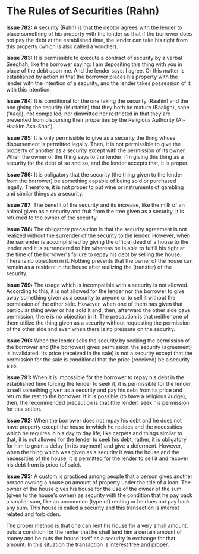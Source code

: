 The Rules of Securities (Rahn)
==============================

**Issue 782:** A security (Rahn) is that the debtor agrees with the
lender to place something of his property with the lender so that if the
borrower does not pay the debt at the established time, the lender can
take his right from this property (which is also called a voucher).

**Issue 783:** It is permissible to execute a contract of security by a
verbal Seeghah, like the borrower saying: I am depositing this thing
with you in place of the debt upon me. And the lender says: I agree. Or
this matter is established by action in that the borrower places his
property with the lender with the intention of a security, and the
lender takes possession of it with this intention.

**Issue 784:** It is conditional for the one taking the security
(Raahin) and the one giving the security (Murtahin) that they both be
mature (Baaligh), sane ('Aaqil), not compelled, nor dimwitted nor
restricted in that they are prevented from disbursing their properties
by the Religious Authority (Al-Haakim Ash-Shar').

**Issue 785:** It is only permissible to give as a security the thing
whose disbursement is permitted legally. Then, it is not permissible to
give the property of another as a security except with the permission of
its owner. When the owner of the thing says to the lender: I'm giving
this thing as a security for the debt of so and so, and the lender
accepts that, it is proper.

**Issue 786:** It is obligatory that the security (the thing given to
the lender from the borrower) be something capable of being sold or
purchased legally. Therefore, it is not proper to put wine or
instruments of gambling and similar things as a security.

**Issue 787:** The benefit of the security and its increase, like the
milk of an animal given as a security and fruit from the tree given as a
security, it is returned to the owner of the security.

**Issue 788:** The obligatory precaution is that the security agreement
is not realized without the surrender of the security to the lender.
However, when the surrender is accomplished by giving the official deed
of a house to the lender and it is surrendered to him whereas he is able
to fulfill his right at the time of the borrower's failure to repay his
debt by selling the house. There is no objection in it. Nothing prevents
that the owner of the house can remain as a resident in the house after
realizing the (transfer) of the security.

**Issue 789:** The usage which is incompatible with a security is not
allowed. According to this, it is not allowed for the lender nor the
borrower to give away something given as a security to anyone or to sell
it without the permission of the other side. However, when one of them
has given that particular thing away or has sold it and, then, afterward
the other side gave permission, there is no objection in it. The
precaution is that neither one of them utilize the thing given as a
security without requesting the permission of the other side and even
when there is no pressure on the security.

**Issue 790:** When the lender sells the security by seeking the
permission of the borrower and (the borrower) gives permission, the
security (agreement) is invalidated. Its price (received in the sale) is
not a security except that the permission for the sale is conditional
that the price (received) be a security also.

**Issue 791:** When it is impossible for the borrower to repay his debt
in the established time forcing the lender to seek it, it is permissible
for the lender to sell something given as a security and pay his debt
from its price and return the rest to the borrower. If it is possible
(to have a religious Judge), then, the recommended precaution is that
(the lender) seek his permission for this action.

**Issue 792:** When the borrower does not repay his debt and he does not
have property except the house in which he resides and the necessities
which he requires in his day to day life, like carpets and things
similar to that, it is not allowed for the lender to seek his debt,
rather, it is obligatory for him to grant a delay (in its payment) and
give a deferment. However, when the thing which was given as a security
it was the house and the necessities of the house, it is permitted for
the lender to sell it and recover his debt from is price (of sale).

**Issue 793:** A custom is practiced among people that a person gives
another person owning a house an amount of property under the title of a
loan. The owner of the house gives his house for the use of the owner of
the sum (given to the house's owner) as security with the condition that
he pay back a smaller sum, like an uncommon (type of) renting or he does
not pay back any sum. This house is called a security and this
transaction is interest related and forbidden.

The proper method is that one can rent his house for a very small
amount, puts a condition for the renter that he shall lend him a certain
amount of money and he puts the house itself as a security in exchange
for that amount. In this situation the transaction is interest free and
proper.


